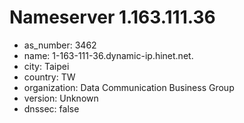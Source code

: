 # Nameserver 1.163.111.36

* as_number: 3462
* name: 1-163-111-36.dynamic-ip.hinet.net.
* city: Taipei
* country: TW
* organization: Data Communication Business Group
* version: Unknown
* dnssec: false
